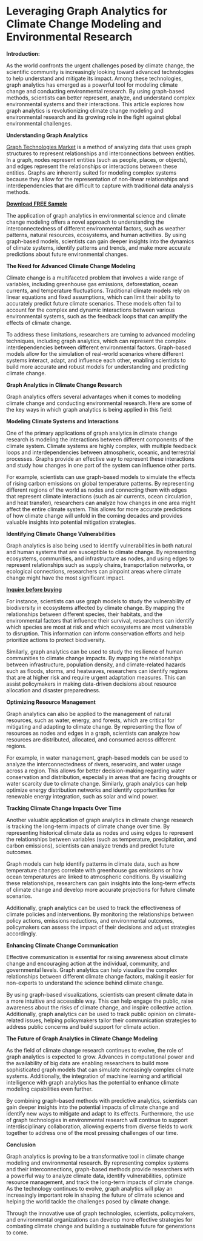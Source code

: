 # Leveraging Graph Analytics for Climate Change Modeling and Environmental Research

**Introduction:**

As the world confronts the urgent challenges posed by climate change, the scientific community is increasingly looking toward advanced technologies to help understand and mitigate its impact. Among these technologies, graph analytics has emerged as a powerful tool for modeling climate change and conducting environmental research. By using graph-based methods, scientists can better represent, analyze, and understand complex environmental systems and their interactions. This article explores how graph analytics is revolutionizing climate change modeling and environmental research and its growing role in the fight against global environmental challenges.

**Understanding Graph Analytics**

[Graph Technologies Market](https://www.nextmsc.com/report/graph-technologies-market) is a method of analyzing data that uses graph structures to represent relationships and interconnections between entities. In a graph, nodes represent entities (such as people, places, or objects), and edges represent the relationships or interactions between these entities. Graphs are inherently suited for modeling complex systems because they allow for the representation of non-linear relationships and interdependencies that are difficult to capture with traditional data analysis methods.

[**Download FREE Sample**](https://www.nextmsc.com/graph-technologies-market/request-sample)

The application of graph analytics in environmental science and climate change modeling offers a novel approach to understanding the interconnectedness of different environmental factors, such as weather patterns, natural resources, ecosystems, and human activities. By using graph-based models, scientists can gain deeper insights into the dynamics of climate systems, identify patterns and trends, and make more accurate predictions about future environmental changes.

**The Need for Advanced Climate Change Modeling**

Climate change is a multifaceted problem that involves a wide range of variables, including greenhouse gas emissions, deforestation, ocean currents, and temperature fluctuations. Traditional climate models rely on linear equations and fixed assumptions, which can limit their ability to accurately predict future climate scenarios. These models often fail to account for the complex and dynamic interactions between various environmental systems, such as the feedback loops that can amplify the effects of climate change.

To address these limitations, researchers are turning to advanced modeling techniques, including graph analytics, which can represent the complex interdependencies between different environmental factors. Graph-based models allow for the simulation of real-world scenarios where different systems interact, adapt, and influence each other, enabling scientists to build more accurate and robust models for understanding and predicting climate change.

**Graph Analytics in Climate Change Research**

Graph analytics offers several advantages when it comes to modeling climate change and conducting environmental research. Here are some of the key ways in which graph analytics is being applied in this field:

**Modeling Climate Systems and Interactions**

One of the primary applications of graph analytics in climate change research is modeling the interactions between different components of the climate system. Climate systems are highly complex, with multiple feedback loops and interdependencies between atmospheric, oceanic, and terrestrial processes. Graphs provide an effective way to represent these interactions and study how changes in one part of the system can influence other parts.

For example, scientists can use graph-based models to simulate the effects of rising carbon emissions on global temperature patterns. By representing different regions of the world as nodes and connecting them with edges that represent climate interactions (such as air currents, ocean circulation, and heat transfer), researchers can analyze how changes in one area might affect the entire climate system. This allows for more accurate predictions of how climate change will unfold in the coming decades and provides valuable insights into potential mitigation strategies.

**Identifying Climate Change Vulnerabilities**

Graph analytics is also being used to identify vulnerabilities in both natural and human systems that are susceptible to climate change. By representing ecosystems, communities, and infrastructure as nodes, and using edges to represent relationships such as supply chains, transportation networks, or ecological connections, researchers can pinpoint areas where climate change might have the most significant impact.

[**Inquire before buying**](https://www.nextmsc.com/graph-technologies-market/inquire-before-buying)

For instance, scientists can use graph models to study the vulnerability of biodiversity in ecosystems affected by climate change. By mapping the relationships between different species, their habitats, and the environmental factors that influence their survival, researchers can identify which species are most at risk and which ecosystems are most vulnerable to disruption. This information can inform conservation efforts and help prioritize actions to protect biodiversity.

Similarly, graph analytics can be used to study the resilience of human communities to climate change impacts. By mapping the relationships between infrastructure, population density, and climate-related hazards such as floods, storms, and heatwaves, researchers can identify regions that are at higher risk and require urgent adaptation measures. This can assist policymakers in making data-driven decisions about resource allocation and disaster preparedness.

**Optimizing Resource Management**

Graph analytics can also be applied to the management of natural resources, such as water, energy, and forests, which are critical for mitigating and adapting to climate change. By representing the flow of resources as nodes and edges in a graph, scientists can analyze how resources are distributed, allocated, and consumed across different regions.

For example, in water management, graph-based models can be used to analyze the interconnectedness of rivers, reservoirs, and water usage across a region. This allows for better decision-making regarding water conservation and distribution, especially in areas that are facing droughts or water scarcity due to climate change. Similarly, graph analytics can help optimize energy distribution networks and identify opportunities for renewable energy integration, such as solar and wind power.

**Tracking Climate Change Impacts Over Time**

Another valuable application of graph analytics in climate change research is tracking the long-term impacts of climate change over time. By representing historical climate data as nodes and using edges to represent the relationships between variables (such as temperature, precipitation, and carbon emissions), scientists can analyze trends and predict future outcomes.

Graph models can help identify patterns in climate data, such as how temperature changes correlate with greenhouse gas emissions or how ocean temperatures are linked to atmospheric conditions. By visualizing these relationships, researchers can gain insights into the long-term effects of climate change and develop more accurate projections for future climate scenarios.

Additionally, graph analytics can be used to track the effectiveness of climate policies and interventions. By monitoring the relationships between policy actions, emissions reductions, and environmental outcomes, policymakers can assess the impact of their decisions and adjust strategies accordingly.

**Enhancing Climate Change Communication**

Effective communication is essential for raising awareness about climate change and encouraging action at the individual, community, and governmental levels. Graph analytics can help visualize the complex relationships between different climate change factors, making it easier for non-experts to understand the science behind climate change.

By using graph-based visualizations, scientists can present climate data in a more intuitive and accessible way. This can help engage the public, raise awareness about the risks of climate change, and inspire collective action. Additionally, graph analytics can be used to track public opinion on climate-related issues, helping policymakers tailor their communication strategies to address public concerns and build support for climate action.

**The Future of Graph Analytics in Climate Change Modeling**

As the field of climate change research continues to evolve, the role of graph analytics is expected to grow. Advances in computational power and the availability of big data are enabling researchers to build more sophisticated graph models that can simulate increasingly complex climate systems. Additionally, the integration of machine learning and artificial intelligence with graph analytics has the potential to enhance climate modeling capabilities even further.

By combining graph-based methods with predictive analytics, scientists can gain deeper insights into the potential impacts of climate change and identify new ways to mitigate and adapt to its effects. Furthermore, the use of graph technologies in environmental research will continue to support interdisciplinary collaboration, allowing experts from diverse fields to work together to address one of the most pressing challenges of our time.

**Conclusion**

Graph analytics is proving to be a transformative tool in climate change modeling and environmental research. By representing complex systems and their interconnections, graph-based methods provide researchers with a powerful way to analyze climate data, identify vulnerabilities, optimize resource management, and track the long-term impacts of climate change. As the technology continues to evolve, graph analytics will play an increasingly important role in shaping the future of climate science and helping the world tackle the challenges posed by climate change.

Through the innovative use of graph technologies, scientists, policymakers, and environmental organizations can develop more effective strategies for combating climate change and building a sustainable future for generations to come.

